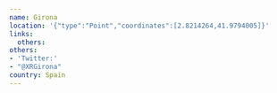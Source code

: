 ```yaml
---
name: Girona
location: '{"type":"Point","coordinates":[2.8214264,41.9794005]}'
links:
  others: 
others:
- 'Twitter:'
- "@XRGirona"
country: Spain
---
```

